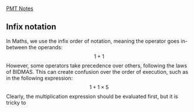 [PMT Notes](https://www.physicsandmathstutor.com/pdf-pages/?pdf=https%3A%2F%2Fpmt.physicsandmathstutor.com%2Fdownload%2FComputer-Science%2FA-level%2FNotes%2FAQA%2F03-Fundamentals-of-Algorithms%2FAdvanced%2F3.3.%20Reverse%20Polish%20-%20Advanced.pdf)

## Infix notation

In Maths, we use the infix order of notation, meaning the operator goes in-between the operands:
$$
1 + 1
$$
However, some operators take precedence over others, following the laws of BIDMAS. This can create confusion over the order of execution, such as in the following expression:
$$
1 + 1 \times 5
$$
Clearly, the multiplication expression should be evaluated first, but it is tricky to